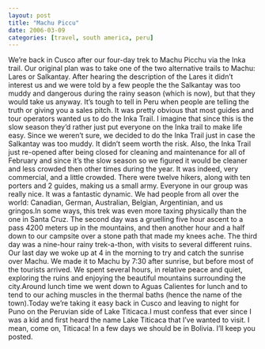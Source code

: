 ```yaml
---
layout: post
title: "Machu Piccu"
date: 2006-03-09
categories: [travel, south america, peru]
---
```

We’re back in Cusco after our four-day trek to Machu Picchu via the Inka trail. Our original plan was to take one of the two alternative trails to Machu: Lares or Salkantay. After hearing the description of the Lares it didn’t interest us and we were told by a few people the the Salkantay was too muddy and dangerous during the rainy season (which is now), but that they would take us anyway. It’s tough to tell in Peru when people are telling the truth or giving you a sales pitch. It was pretty obvious that most guides and tour operators wanted us to do the Inka Trail. I imagine that since this is the slow season they’d rather just put everyone on the Inka trail to make life easy. Since we weren’t sure, we decided to do the Inka Trail just in case the Salkantay was too muddy. It didn’t seem worth the risk. Also, the Inka Trail just re-opened after being closed for cleaning and maintenance for all of February and since it’s the slow season so we figured it would be cleaner and less crowded then other times during the year. It was indeed, very commercial, and a little crowded. There were twelve hikers, along with ten porters and 2 guides, making us a small army. Everyone in our group was really nice. It was a fantastic dynamic. We had people from all over the world: Canadian, German, Australian, Belgian, Argentinian, and us gringos.In some ways, this trek was even more taxing physically than the one in Santa Cruz. The second day was a gruelling five hour ascent to a pass 4200 meters up in the mountains, and then another hour and a half down to our campsite over a stone path that made my knees ache. The third day was a nine-hour rainy trek-a-thon, with visits to several different ruins. Our last day we woke up at 4 in the morning to try and catch the sunrise over Machu. We made it to Machu by 7:30 after sunrise, but before most of the tourists arrived. We spent several hours, in relative peace and quiet, exploring the ruins and enjoying the beautiful mountains surrounding the city.Around lunch time we went down to Aguas Calientes for lunch and to tend to our aching muscles in the thermal baths (hence the name of the town).Today we’re taking it easy back in Cusco and leaving to night for Puno on the Peruvian side of Lake Titicaca.I must confess that ever since I was a kid and first heard the name Lake Titicaca that I’ve wanted to visit. I mean, come on, Titicaca! In a few days we should be in Bolivia. I’ll keep you posted.
